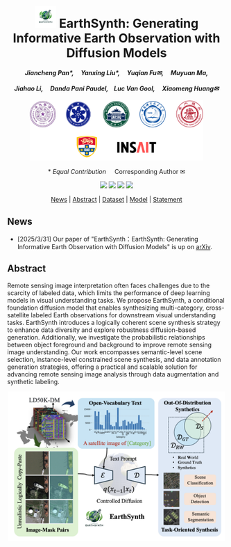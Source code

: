 <div align="center">
<h1 align="center"> <img width="50" alt="image" src="./assets/EarthSy.png"> EarthSynth: Generating Informative Earth Observation with Diffusion Models</h1>

<h4 align="center"><em>Jiancheng Pan*,     Yanxing Liu*,     Yuqian Fu✉,     Muyuan Ma,</em></h4>

<h4 align="center"><em>Jiahao Li,     Danda Pani Paudel,    Luc Van Gool,     Xiaomeng Huang✉ </em></h4>
<p align="center">
    <img src="assets/inst.png" alt="Image" width="400">
</p>

\* *Equal Contribution* &nbsp; &nbsp; Corresponding Author ✉

</div>

<p align="center">
    <a href="http://arxiv.org/abs/2408.09110"><img src="https://img.shields.io/badge/Arxiv-2408.09110-b31b1b.svg?logo=arXiv"></a>
    <a href="http://arxiv.org/abs/2408.09110"><img src="https://img.shields.io/badge/AAAI'25-Paper-blue"></a>
    <a href="https://jianchengpan.space/LAE-website/index.html"><img src="https://img.shields.io/badge/LAE-Project_Page-<color>"></a>
    <a href="https://github.com/jaychempan/LAE-DINO/blob/main/LICENSE"><img src="https://img.shields.io/badge/License-MIT-yellow"></a>
</p>

<p align="center">
  <a href="#news">News</a> |
  <a href="#abstract">Abstract</a> |
  <a href="#dataset">Dataset</a> |
  <a href="#model">Model</a> |
  <a href="#statement">Statement</a>
</p>

<!-- ## TODO

- [X] Release LAE-Label Engine
- [X] Release LAE-1M Dataset
- [ ] Release LAE-DINO Model -->

## News
- [2025/3/31] Our paper of "EarthSynth：EarthSynth: Generating Informative Earth Observation with Diffusion Models" is up on [arXiv](http://arxiv.org/abs/2408.09110).

## Abstract

Remote sensing image interpretation often faces challenges due to the scarcity of labeled data, which limits the performance of deep learning models in visual understanding tasks. We propose EarthSynth, a conditional foundation diffusion model that enables synthesizing multi-category, cross-satellite labeled Earth observations for downstream visual understanding tasks. EarthSynth introduces a logically coherent scene synthesis strategy to enhance data diversity and explore robustness diffusion-based generation. Additionally, we investigate the probabilistic relationships between object foreground and background to improve remote sensing image understanding. Our work encompasses semantic-level scene selection, instance-level constrained scene synthesis, and data annotation generation strategies, offering a practical and scalable solution for advancing remote sensing image analysis through data augmentation and synthetic labeling.

<p align="center">
    <img src="assets/EarthSynth-Fig1.png" alt="Image" width="500">
</p>
